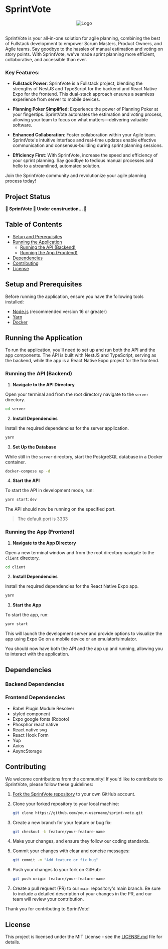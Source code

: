 # SprintVote

<div align="center">
  <img src="https://github.com/alexandredebortoli/sprint-vote/assets/70496543/d031e457-5178-4160-af5e-da50c22f2996" alt="Logo">
</div>

<br>

SprintVote is your all-in-one solution for agile planning, combining the best of Fullstack development to empower Scrum Masters, Product Owners, and Agile teams. Say goodbye to the hassles of manual estimation and voting on story points. With SprintVote, we've made sprint planning more efficient, collaborative, and accessible than ever.

### Key Features:

-   **Fullstack Power**: SprintVote is a Fullstack project, blending the strengths of NestJS and TypeScript for the backend and React Native Expo for the frontend. This dual-stack approach ensures a seamless experience from server to mobile devices.

-   **Planning Poker Simplified**: Experience the power of Planning Poker at your fingertips. SprintVote automates the estimation and voting process, allowing your team to focus on what matters—delivering valuable software.

-   **Enhanced Collaboration**: Foster collaboration within your Agile team. SprintVote's intuitive interface and real-time updates enable effective communication and consensus-building during sprint planning sessions.

-   **Efficiency First**: With SprintVote, increase the speed and efficiency of your sprint planning. Say goodbye to tedious manual processes and hello to a streamlined, automated solution.

Join the SprintVote community and revolutionize your agile planning process today!

## Project Status

**🚧 SprintVote 🚀 Under construction... 🚧**

## Table of Contents

-   [Setup and Prerequisites](#setup-and-prerequisites)
-   [Running the Application](#running-the-application)
    -   [Running the API (Backend)](#running-the-api-backend)
    -   [Running the App (Frontend)](#running-the-app-frontend)
-   [Dependencies](#dependencies)
-   [Contributing](#contributing)
-   [License](#license)

## Setup and Prerequisites

Before running the application, ensure you have the following tools installed:

-   [Node.js](https://nodejs.org/en) (recommended version 16 or greater)
-   [Yarn](https://yarnpkg.com/)
-   [Docker](https://www.docker.com/)

## Running the Application

To run the application, you'll need to set up and run both the API and the app components. The API is built with NestJS and TypeScript, serving as the backend, while the app is a React Native Expo project for the frontend.

### Running the API (Backend)

1. **Navigate to the API Directory**

Open your terminal and from the root directory navigate to the `server` directory.

```bash
cd server
```

2. **Install Dependencies**

Install the required dependencies for the server application.

```bash
yarn
```

3. **Set Up the Database**

While still in the `server` directory, start the PostgreSQL database in a Docker container.

```bash
docker-compose up -d
```

4. **Start the API**

To start the API in development mode, run:

```bash
yarn start:dev
```

The API should now be running on the specified port.

> The default port is 3333

### Running the App (Frontend)

1. **Navigate to the App Directory**

Open a new terminal window and from the root directory navigate to the `client` directory.

```bash
cd client
```

2. **Install Dependencies**

Install the required dependencies for the React Native Expo app.

```bash
yarn
```

3. **Start the App**

To start the app, run:

```bash
yarn start
```

This will launch the development server and provide options to visualize the app using Expo Go on a mobile device or an emulator/simulator.

You should now have both the API and the app up and running, allowing you to interact with the application.

## Dependencies

### Backend Dependencies

### Frontend Dependencies

-   Babel Plugin Module Resolver
-   styled component
-   Expo google fonts (Roboto)
-   Phosphor react native
-   React native svg
-   React Hook Form
-   Yup
-   Axios
-   AsyncStorage

## Contributing

We welcome contributions from the community! If you'd like to contribute to SprintVote, please follow these guidelines:

1. [Fork the SprintVote repository](https://github.com/alexandredebortoli/sprint-vote/fork) to your own GitHub account.

2. Clone your forked repository to your local machine:

    ```bash
    git clone https://github.com/your-username/sprint-vote.git
    ```

3. Create a new branch for your feature or bug fix:

    ```bash
    git checkout -b feature/your-feature-name
    ```

4. Make your changes, and ensure they follow our coding standards.

5. Commit your changes with clear and concise messages:

    ```bash
    git commit -m "Add feature or fix bug"
    ```

6. Push your changes to your fork on GitHub:

    ```bash
    git push origin feature/your-feature-name
    ```

7. Create a pull request (PR) to our `main` repository's main branch. Be sure to include a detailed description of your changes in the PR, and our team will review your contribution.

Thank you for contributing to SprintVote!

## License

This project is licensed under the MIT License - see the [LICENSE.md](LICENSE.md) file for details.
